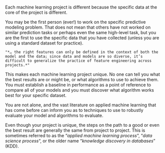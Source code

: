 Each machine learning project is different because the specific data at the core of the project is different.

You may be the first person (ever!) to work on the specific predictive modeling problem. That does not mean that others have not worked on similar prediction tasks or perhaps even the same high-level task, but you are the first to use the specific data that you have collected (unless you are using a standard dataset for practice).

```ad-quote
"*… the right features can only be defined in the context of both the model and the data; since data and models are so diverse, it’s difficult to generalize the practice of feature engineering across projects.*"
```

This makes each machine learning project unique. No one can tell you what the best results are or might be, or what algorithms to use to achieve them. You must establish a baseline in performance as a point of reference to compare all of your models and you must discover what algorithm works best for your specific dataset.

You are not alone, and the vast literature on applied machine learning that has come before can inform you as to techniques to use to robustly evaluate your model and algorithms to evaluate.

Even though your project is unique, the steps on the path to a good or even the best result are generally the same from project to project. This is sometimes referred to as the “_applied machine learning process_“, “_data science process_“, or the older name “_knowledge discovery in databases_” (KDD).